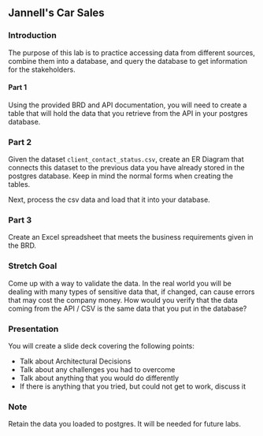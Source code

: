 ## Jannell's Car Sales

### Introduction
The purpose of this lab is to practice accessing data from different sources, combine them into a database, and query the database to get information for the stakeholders.

#### Part 1
Using the provided BRD and API documentation, you will need to create a table that will hold the data that you retrieve from the API in your postgres database. 


### Part 2
Given the dataset `client_contact_status.csv`, create an ER Diagram that connects this dataset to the previous data you have already stored in the postgres database. Keep in mind the normal forms when creating the tables. 

Next, process the csv data and load that it into your database. 

### Part 3
Create an Excel spreadsheet that meets the business requirements given in the BRD.

### Stretch Goal
Come up with a way to validate the data.  In the real world you will be dealing with many types of sensitive data that, if changed, can cause errors that may cost the company money.  How would you verify that the data coming from the API / CSV is the same data that you put in the database? 

### Presentation
You will create a slide deck covering the following points: 
- Talk about Architectural Decisions
- Talk about any challenges you had to overcome
- Talk about anything that you would do differently
- If there is anything that you tried, but could not get to work, discuss it

### Note
Retain the data you loaded to postgres. It will be needed for future labs.
